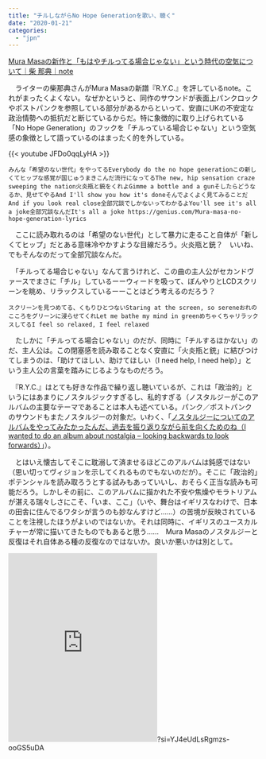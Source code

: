 ```yaml
---
title: "チルしながらNo Hope Generationを歌い、聴く"
date: "2020-01-21"
categories: 
  - "jpn"
---
```


[Mura Masaの新作と「もはやチルってる場合じゃない」という時代の空気について｜柴 那典｜note](https://note.com/shiba710/n/n3a34cdc7ea8e)

　ライターの柴那典さんがMura Masaの新譜『R.Y.C.』を評しているnote。これがまったくよくない。なぜかというと、同作のサウンドが表面上パンクロックやポストパンクを参照している部分があるからといって、安直にUKの不安定な政治情勢への抵抗だと断じているからだ。特に象徴的に取り上げられている「No Hope Generation」のフックを「チルっている場合じゃない」という空気感の象徴として語っているのはまったく的を外している。

{{< youtube JFDo0qqLyHA >}}

```
みんな「希望のない世代」をやってるEverybody do the no hope generationこの新しくてヒップな感覚が国じゅうまきこんだ流行になってるThe new, hip sensation craze sweeping the nation火炎瓶と銃をくれよGimme a bottle and a gunそしたらどうなるか、見せてやるAnd I'll show you how it's doneそんでよくよく見てみることだAnd if you look real close全部冗談でしかないってわかるよYou'll see it's all a joke全部冗談なんだIt's all a joke https://genius.com/Mura-masa-no-hope-generation-lyrics 
```

　ここに読み取れるのは「希望のない世代」として暴力に走ること自体が「新しくてヒップ」だとある意味冷やかすような目線だろう。火炎瓶と銃？　いいね、でもそんなのだって全部冗談なんだ。

　「チルってる場合じゃない」なんて言うけれど、この曲の主人公がセカンドヴァースでまさに「チル」しているーーウィードを吸って、ぼんやりとLCDスクリーンを眺め、リラックスしているーーことはどう考えるのだろう？

```
スクリーンを見つめてる、くもりひとつないStaring at the screen, so sereneおれのこころをグリーンに浸らせてくれLet me bathe my mind in greenめちゃくちゃリラックスしてるI feel so relaxed, I feel relaxed
```

　たしかに「チルってる場合じゃない」のだが、同時に「チルするほかない」のだ、主人公は。この閉塞感を読み取ることなく安直に「火炎瓶と銃」に結びつけてしまうのは、「助けてほしい、助けてほしい（I need help, I need help）」という主人公の言葉を踏みにじるようなものだろう。

　『R.Y.C.』はとても好きな作品で繰り返し聴いているが、これは「政治的」というにはあまりにノスタルジックすぎるし、私的すぎる（ノスタルジーがこのアルバムの主要なテーマであることは本人も述べている。パンク／ポストパンクのサウンドもまたノスタルジーの対象だ。いわく、「[ノスタルジーについてのアルバムをやってみたかったんだ、過去を振り返りながら前を向くためのね（I wanted to do an album about nostalgia – looking backwards to look forwards）](https://www.dazeddigital.com/music/article/47470/1/mura-masa-new-album-r-y-c-track-by-track-interview)」）。

　とはいえ懐古してそこに耽溺して済ませるほどこのアルバムは鈍感ではない（思い切ってヴィジョンを示してくれるものでもないのだが）。そこに「政治的」ポテンシャルを読み取ろうとする試みもあっていいし、おそらく正当な読みも可能だろう。しかしその前に、このアルバムに描かれた不安や焦燥やモラトリアムが湛える瑞々しさにこそ、「いま、ここ」（いや、舞台はイギリスなわけで、日本の田舎に住んでるワタシが言うのも妙なんすけど……）の苦境が反映されていることを注視したほうがよいのではないか。それは同時に、イギリスのユースカルチャーが常に描いてきたものでもあると思う……　Mura Masaのノスタルジーと反復はそれ自体ある種の反復なのではないか。良いか悪いかは別として。

<iframe src="https://open.spotify.com/embed/album/49XdLHYoA83A2JpKbJykSP" width="300" height="380" frameborder="0" allowtransparency="true" allow="encrypted-media"></iframe>?si=YJ4eUdLsRgmzs-ooGS5uDA
